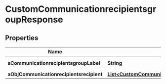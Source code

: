 

# CustomCommunicationrecipientsgroupResponse

## Properties

Name | Type | Description | Notes
------------ | ------------- | ------------- | -------------
**sCommunicationrecipientsgroupLabel** | **String** | The label for the Communicationrecipientsgroup | 
**aObjCommunicationrecipientsrecipient** | [**List&lt;CustomCommunicationrecipientsrecipientResponse&gt;**](CustomCommunicationrecipientsrecipientResponse.md) |  | 




